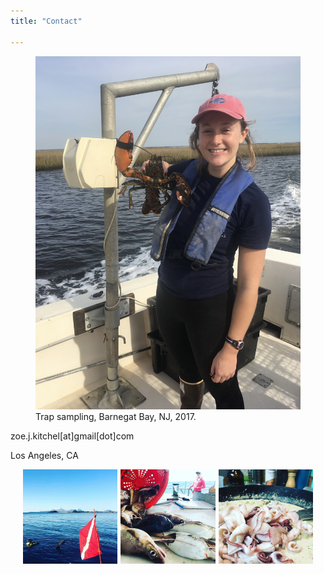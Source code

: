 ```yaml
---
title: "Contact"

---
```


<figure>
  <img src="zoe_lobster.JPG" 
       alt="bmm-efishing" 
       width="800"
       style="vertical-align: left; padding: 0px 20px 0px 0px"/>
  <figcaption>
  Trap sampling, Barnegat Bay, NJ, 2017.
  </figcaption>
</figure>

<p>zoe.j.kitchel[at]gmail[dot]com</p>
<p>Los Angeles, CA</p>
       
<img src="dive_flag.png"
    style="float: left; width: 30%; margin-left: 4%; margin-right: 1%; margin-bottom: 0em;">
<img src="bsb_hake.png"
    style="float: left; width: 30%; margin-right: 1%; margin-bottom: 0em;">
<img src="calamari.png"
    style="float: left; width: 30%; margin-right: 1%; margin-bottom: 0em;">

<br>
